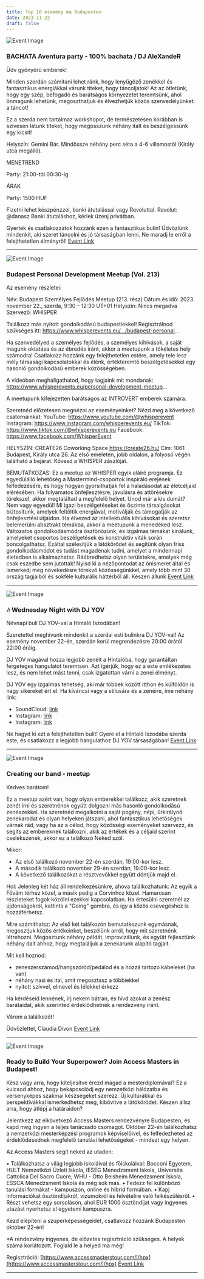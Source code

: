 ```yaml
---
title: Top 10 esemény ma Budapesten
date: 2023-11-22
draft: false
---
```


![Event Image](https://scontent.fbud3-1.fna.fbcdn.net/v/t39.30808-6/403709664_313806668139482_699733680878240795_n.jpg?stp=dst-jpg_s960x960&_nc_cat=110&ccb=1-7&_nc_sid=5f2048&_nc_ohc=Ls4xxCoATSsAX9YWzcN&_nc_ht=scontent.fbud3-1.fna&oh=00_AfCk5ps0UiYvOt-JZ2CvnVRwi1hiVm0vsidXOoHVfn4Pbw&oe=6562B3DE)

 ### BACHATA Aventura party - 100% bachata / DJ AleXandeR

Üdv gyönyörű emberek!

Minden szerdán számítani lehet ránk, hogy lenyűgöző zenékkel és fantasztikus energiákkal várunk titeket, hogy táncoljatok! Az az ötletünk, hogy egy szép, befogadó és barátságos környezetet teremtsünk, ahol önmagunk lehetünk, megoszthatjuk és élvezhetjük közös szenvedélyünket: a táncot!

Ez a szerda nem tartalmaz workshopot, de természetesen korábban is szívesen látunk titeket, hogy megosszunk néhány italt és beszélgessünk egy kicsit!

Helyszín: Gemini Bár.
Mindössze néhány perc séta a 4-6 villamostól (Király utca megálló).

MENETREND

Party: 21:00-tól 00:30-ig

ÁRAK

Party: 1500 HUF

Fizetni lehet készpénzzel, banki átutalással vagy Revoluttal.
Revolut: @danasz
Banki átutaláshoz, kérlek üzenj privátban.

Gyertek és csatlakozzatok hozzánk ezen a fantasztikus bulin! Üdvözlünk mindenkit, aki szeret táncolni és jó társaságban lenni. Ne maradj le erről a felejthetetlen élményről!
[Event Link](https://facebook.com/events/801770115050534)

---
![Event Image](https://scontent.fbud3-1.fna.fbcdn.net/v/t39.30808-6/403826477_858356972884371_374015493532830077_n.jpg?stp=dst-jpg_p180x540&_nc_cat=108&ccb=1-7&_nc_sid=5f2048&_nc_ohc=m9An5ZnLu10AX8yG9Mo&_nc_ht=scontent.fbud3-1.fna&oh=00_AfCT2Q6i_j-1YW_dn7QHqxnfpddRBetAzmIq2auOfwg2nA&oe=656286F9)

 ### Budapest Personal Development Meetup (Vol. 213)

Az esemény részletei:

Név: Budapest Személyes Fejlődés Meetup (213. rész)
Dátum és idő: 2023. november 22., szerda, 9:30 – 12:30 UT+01
Helyszín: Nincs megadva
Szervező: WHISPER

Találkozz más nyitott gondolkodású budapestiekkel! Regisztrálnod szükséges itt: https://www.whisperevents.eu/.../budapest-personal...

Ha szenvedélyed a személyes fejlődés, a személyes kihívások, a saját magunk oktatása és az ébredés iránt, akkor a meetupunk a tökéletes hely számodra! Csatlakozz hozzánk egy felejthetetlen estére, amely tele lesz mély társasági kapcsolatokkal és élénk, értékteremtő beszélgetésekkel egy hasonló gondolkodású emberek közösségében.

A videóban meghallgathatod, hogy tagjaink mit mondanak: https://www.whisperevents.eu/personal-development-meetup...

A meetupunk kifejezetten barátságos az INTROVERT emberek számára.

Szeretnéd előzetesen megnézni az eseményeinket? Nézd meg a következő csatornáinkat:
YouTube: https://www.youtube.com/@whisperevent
Instagram: https://www.instagram.com/whisperevents.eu/
TikTok: https://www.tiktok.com/@whisperevents.eu
Facebook: https://www.facebook.com/WhisperEvent

HELYSZÍN:
CREATE26 Coworking Space
https://create26.hu/
Cím: 1061 Budapest, Király utca 26.
Az első emeleten, jobb oldalon, a folyosó végén található a bejárat.
Kövesd a WHISPER zászlóját.

BEMUTATKOZÁS:
Ez a meetup az WHISPER egyik aláíró programja.
Ez egyedülálló lehetőség a Mastermind-csoportok inspiráló erejének felfedezésére, és hogy hogyan gyorsíthatják fel a haladásodat az életcéljaid elérésében. Ha folyamatos önfejlesztésre, javulásra és áttörésekre törekszel, akkor megtaláltad a megfelelő helyet.
Unod már a kis dumát? Nem vagy egyedül! Mi igazi beszélgetéseket és őszinte társalgásokat biztosítunk, amelyek feltöltik energiával, motiválják és támogatják az önfejlesztési útjaidon.
Ha élvezed az intellektuális kihívásokat és szeretsz belemerülni absztrakt témákba, akkor a meetupunk a menedéked lesz. Változatos gondolkodásmódra ösztönözünk, és izgalmas témákat kínálunk, amelyeket csoportos beszélgetések és konstruktív viták során boncolgathatsz. Ezáltal szélesítjük a látókörödet és segítünk olyan friss gondolkodásmódot és tudást magadénak tudni, amelyet a mindennapi életedben is alkalmazhatsz. Ráébredhetsz olyan területekre, amelyek még csak eszedbe sem jutottak!
Nyisd ki a nézőpontodat az önismeret által és ismerkedj meg növekedésre törekvő közösségünkkel, amely több mint 30 ország tagjaiból és sokféle kulturális háttérből áll. Készen állunk
[Event Link](https://facebook.com/events/7068785906513191)

---
![Event Image](https://scontent.fbud3-1.fna.fbcdn.net/v/t39.30808-6/404413529_836654745127013_4822796711647135657_n.jpg?stp=dst-jpg_p180x540&_nc_cat=110&ccb=1-7&_nc_sid=5f2048&_nc_ohc=6rqJe-8Ko1YAX9ftwEp&_nc_ht=scontent.fbud3-1.fna&oh=00_AfC7Gw0V7qFEYy1ZHM_AXvhzFI13ht0ZwPfqTic0uzURzQ&oe=65624F15)

 ### 🎶 Wednesday Night with DJ YOV 

Névnapi buli DJ YOV-val a Hintaló Iszodában!

Szeretettel meghívunk mindenkit a szerdai esti bulinkra DJ YOV-val! Az esemény november 22-én, szerdán kerül megrendezésre 20:00 órától 22:00 óráig.

DJ YOV magával hozza legjobb zenéit a Hintalóba, hogy garantáltan fergeteges hangulatot teremtsen. Azt ígérjük, hogy ez a este emlékezetes lesz, és nem lehet mást tenni, csak izgatottan várni a zenei élményt.

DJ YOV egy izgalmas tehetség, aki már többek között itthon és külföldön is nagy sikereket ért el. Ha kíváncsi vagy a stílusára és a zenéire, íme néhány link:

- SoundCloud: [link](https://soundcloud.com/y-o-v)
- Instagram: [link](https://www.instagram.com/itsjonathancohen/)
- Instagram: [link](https://www.instagram.com/dj.yov/)

Ne hagyd ki ezt a felejthetetlen bulit! Gyere el a Hintaló Iszodába szerda este, és csatlakozz a legjobb hangulathoz DJ YOV társaságában!
[Event Link](https://facebook.com/events/1692840884459462)

---
![Event Image](https://scontent.fbud3-1.fna.fbcdn.net/v/t39.30808-6/402274934_10231621258775247_56095714533279501_n.jpg?stp=dst-jpg_p180x540&_nc_cat=109&ccb=1-7&_nc_sid=5f2048&_nc_ohc=4EJ9KtFLebkAX_p4Yaz&_nc_ht=scontent.fbud3-1.fna&oh=00_AfD1PazYFv0ovvwR4ftCRfvrhn8W7lXTej77hCeOqayGPA&oe=6562A43D)

 ### Creating our band - meetup

Kedves barátom!

Ez a meetup azért van, hogy olyan emberekkel találkozz, akik szeretnek zenét írni és szeretnének együtt dolgozni más hasonló gondolkodású zenészekkel. Ha szeretnéd megalkotni a saját pogány, népi, űrkirálynő zenekarodat és olyan helyeken játszani, ahol fantasztikus lehetőségek várnak rád, vagy ha az a célod, hogy közösségi eseményeket szervezz, és segíts az embereknek találkozni, akik az értékek és a céljaid szerint cselekszenek, akkor ez a találkozó Neked szól.

Mikor:
- Az első találkozó november 22-én szerdán, 19:00-kor lesz.
- A második találkozó november 29-én szerdán, 19:00-kor lesz.
- A következő találkozókat a résztvevőkkel együtt döntjük majd el.

Hol:
Jelenleg két ház áll rendelkezésünkre, ahova találkozhatunk: Az egyik a Fővám térhez közel, a másik pedig a Corvinhoz közel. Hamarosan részleteket fogok közölni ezekkel kapcsolatban. Ha értesülni szeretnél az újdonságokról, kattints a "Going" gombra, és így a közös csevegéshez is hozzáférhetsz.

Mire számíthatsz:
Az első két találkozón bemutatkozunk egymásnak, megosztjuk közös értékeinket, beszélünk arról, hogy mit szeretnénk létrehozni. Megosztunk néhány példát, improvizálunk, és együtt fejlesztünk néhány dalt ahhoz, hogy megtaláljuk a zenekarunk alapító tagjait.

Mit kell hoznod:
- zeneszerszámod/hangszóród/pedálod és a hozzá tartozó kábeleket (ha van)
- néhány nasi és ital, amit megosztasz a többiekkel
- nyitott szívvel, elmevel és lélekkel érkezz

Ha kérdéseid lennének, írj nekem bátran, és hívd azokat a zenész barátaidat, akik szerinted érdeklődhetnek a rendezvény iránt.

Várom a találkozót!

Üdvözlettel,
Claudia Divon
[Event Link](https://facebook.com/events/953767879439241)

---
![Event Image](https://scontent.fbud3-1.fna.fbcdn.net/v/t39.30808-6/396710087_713561894138361_7531533446964186890_n.jpg?stp=dst-jpg_s960x960&_nc_cat=111&ccb=1-7&_nc_sid=5f2048&_nc_ohc=GuGppZp4fNwAX87IP7y&_nc_ht=scontent.fbud3-1.fna&oh=00_AfDCyYz413hhR1kI8UdZj6zgu_h-VcXjFco_HHM8DM-Uug&oe=656327EE)

 ### Ready to Build Your Superpower? Join Access Masters in Budapest!

Kész vagy arra, hogy kiteljesítve érezd magad a mesterdiplomával? Ez a kulcsod ahhoz, hogy bekapcsolódj egy nemzetközi hálózatba és versenyképes szakmai készségeket szerezz. Új kultúrákkal és perspektívákkal ismerkedhetsz meg, kibővítve a látókörödet. Készen állsz arra, hogy átlépj a határaidon?

Jelentkezz az elkövetkező Access Masters rendezvényre Budapesten, és kapd meg ingyen a teljes tanácsadó csomagot. Október 22-én találkozhatsz a nemzetközi mesterképzési programok képviselőivel, és felfedezheted az érdeklődésednek megfelelő tanulási lehetőségeket - mindezt egy helyen.

Az Access Masters segít neked az utadon:

• Találkozhatsz a világ legjobb iskoláival és főiskoláival: Bocconi Egyetem, HULT Nemzetközi Üzleti Iskola, IESEG Menedzsment Iskola, Universita Cattolica Del Sacro Cuore, WHU - Otto Beisheim Menedzsment Iskola, ESSCA Menedzsment Iskola és még sok más.
• Fedezz fel különböző tanulási formákat - kampuszon, online és hibrid formában.
• Kapj információkat ösztöndíjakról, vízumokról és felvételire való felkészülésről.
• Részt vehetsz egy sorsoláson, ahol EUR 1000 ösztöndíjat vagy ingyenes utazást nyerhetsz el egyetemi kampuszra.

Kezd elépíteni a szuperképességeidet, csatlakozz hozzánk Budapesten október 22-én!

*A rendezvény ingyenes, de előzetes regisztráció szükséges. A helyek száma korlátozott. Foglald le a helyed ma még!

Regisztráció: [https://www.accessmasterstour.com/l/hpx](https://www.accessmasterstour.com/l/hpx)
[Event Link](https://facebook.com/events/680523714051548)

---
